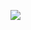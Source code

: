 ![](https://bat.bing.com/action/0?ti=56018282&Ver=2&mid=0517b73a-3642-4e3e-825a-a0ff34c14250&sid=201ffde0635411ee902411d77b750559&vid=20202bf0635411ee9ac03f2e618b0b9f&vids=0&msclkid=N&pi=0&lg=en-US&sw=800&sh=600&sc=24&nwd=1&tl=Shortform%20%7C%20Book&p=https%3A%2F%2Fwww.shortform.com%2Fapp%2Fbook%2Falexander-hamilton%2Fexercise-connect-the-past-and-present&r=&lt=275&evt=pageLoad&sv=1&rn=949868)
